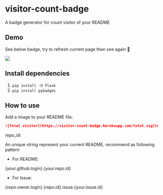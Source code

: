 # visitor-count-badge
A badge generator for count visitor of your README

## Demo
See below badge, try to refresh current page then see again :tada:

[![](https://visitor-count-badge.herokuapp.com/total.svg?repo_id=jwenjian.visitor-count-badge)](https://github.com/jwenjian/ghiblog/issues/43)

## Install dependencies

1. `pip install -U Flask`
2. `pip install pybadges`

## How to use

Add a image to your README file:

```markdown
![Total visitor](https://visitor-count-badge.herokuapp.com/total.svg?repo_id=#{put your repo_id here, see below for detail})
```

repo_id: 

An unique string represent your current README, recommend as following pattern

- For README:

{your.github.login}.{your.repo.id}

- For Issue:

{repo.owner.login}.{repo.id}.issue.{your.issue.id}
